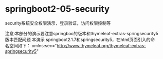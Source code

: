 # springboot2-05-security
security系统安全权限演示，登录验证，访问权限控制等

注意:本部分的演示要注意springboo的版本和thymeleaf-extras-springsecurity5版本匹配问题
本演示 springboot2.1.7和springsecurity5，在html页面引入的命名空间如下：
xmlns:sec="http://www.thymeleaf.org/thymeleaf-extras-springsecurity5"

